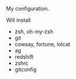 My configuration.

Will install

* zsh, oh-my-zsh
* git
* cowsay, fortune, lolcat
* ag
* redshift
* zshrc
* gitconfig
